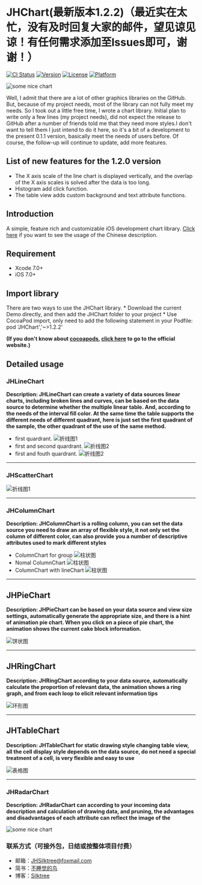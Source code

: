 # JHChart(最新版本1.2.2)（最近实在太忙，没有及时回复大家的邮件，望见谅见谅！有任何需求添加至Issues即可，谢谢！）

[![CI Status](http://img.shields.io/travis/简豪/JHChart.svg?style=flat)](https://travis-ci.org/简豪/JHChart)
[![Version](https://img.shields.io/cocoapods/v/JHChart.svg?style=flat)](http://cocoapods.org/pods/JHChart)
[![License](https://img.shields.io/cocoapods/l/JHChart.svg?style=flat)](http://cocoapods.org/pods/JHChart)
[![Platform](https://img.shields.io/cocoapods/p/JHChart.svg?style=flat)](http://cocoapods.org/pods/JHChart)

![some nice chart](https://raw.githubusercontent.com/China131/JHChart/master/JHChartDemo/GIFResource/JHChart.png)

Well, I admit that there are a lot of other graphics libraries on the GitHub. But, because of my project needs, most of the library can not fully meet my needs. So I took out a little free time, I wrote a chart library. Initial plan to write only a few lines (my project needs), did not expect the release to GitHub after a number of friends told me that they need more styles.I don't want to tell them I just intend to do it here, so it's a bit of a development to the present 0.1.1 version, basically meet the needs of users before. Of course, the follow-up will continue to update, add more features.


## List of new features for the 1.2.0 version
* The X axis scale of the line chart is displayed vertically, and the overlap of the X axis scales is solved after the data is too long.
* Histogram add click function.
* The table view adds custom background and text attribute functions.

## Introduction  

A simple, feature rich and customizable iOS development chart library.
[Click here](http://www.jianshu.com/p/299066102982) if you want to see the usage of the Chinese description.


## Requirement
* Xcode 7.0+
* iOS 7.0+

## Import library

There are two ways to use the JHChart library.
* 
Download the current Demo directly, and then add the JHChart folder to your project
* 
Use CocoaPod import, only need to add the following statement in your Podfile:
pod 'JHChart','~>1.2.2'

**(If you don't know about [cocoapods](https://guides.cocoapods.org/), [click here](https://guides.cocoapods.org/) to go to the official website.)**
## Detailed usage

### JHLineChart
**Description: JHLineChart can create a variety of data sources linear charts, including broken lines and curves, can be based on the data source to determine whether the multiple linear table. And, according to the needs of the interval fill color. At the same time the table supports the different needs of different quadrant, here is just set the first quadrant of the sample, the other quadrant of the use of the same method.**


- first quardrant.
![折线图1](https://raw.githubusercontent.com/China131/JHChart/master/JHChartDemo/GIFResource/折线图demo-1.png)    
- first and second quardrant.
![折线图2](https://raw.githubusercontent.com/China131/JHChart/master/JHChartDemo/GIFResource/折线图demo2.png)
- first and fouth quardrant.
![折线图2](https://raw.githubusercontent.com/China131/JHChart/master/JHChartDemo/GIFResource/折线图demo3.png)  

*** 
### JHScatterChart
![折线图1](https://raw.githubusercontent.com/China131/JHChart/master/JHChartDemo/GIFResource/散点图demo1.png) 



***
### JHColumnChart
**Description: JHColumnChart is a rolling column, you can set the data source you need to draw an array of flexible style, it not only set the column of different color, can also provide you a number of descriptive attributes used to mark different styles**



- ColumnChart for group
![柱状图](https://raw.githubusercontent.com/China131/JHChart/master/JHChartDemo/GIFResource/柱状图demo1.png)
- Nomal ColumnChart
![柱状图](https://raw.githubusercontent.com/China131/JHChart/master/JHChartDemo/GIFResource/柱状图demo2.png)
- ColumnChart with lineChart
![柱状图](https://raw.githubusercontent.com/China131/JHChart/master/JHChartDemo/GIFResource/柱状图demo3.png)
***

## JHPieChart
**Description: JHPieChart can be based on your data source and view size settings, automatically generate the appropriate size, and there is a hint of animation pie chart. When you click on a piece of pie chart, the animation shows the current cake block information.** 

![饼状图](https://raw.githubusercontent.com/China131/JHChart/master/JHChartDemo/GIFResource/饼状图demo1.png)
***
## JHRingChart
**Description: JHRingChart according to your data source, automatically calculate the proportion of relevant data, the animation shows a ring graph, and from each loop to elicit relevant information tips**


![环形图](https://raw.githubusercontent.com/China131/JHChart/master/JHChartDemo/GIFResource/环状图demo1.png)
***

## JHTableChart
**Description: JHTableChart for static drawing style changing table view, all the cell display style depends on the data source, do not need a special treatment of a cell, is very flexible and easy to use**



![表格图](https://raw.githubusercontent.com/China131/JHChart/master/JHChartDemo/GIFResource/表格图demo-1.png)
***
### JHRadarChart
**Description: JHRadarChart can according to your incoming data description and calculation of drawing data, and pruning, the advantages and disadvantages of each attribute can reflect the image of the**


![some nice chart](https://raw.githubusercontent.com/China131/JHChart/master/JHChartDemo/GIFResource/雷达图demo1.png) 

### 联系方式（可接外包，日结或按整体项目付费）
* 邮箱：JHSilktree@foxmail.com
* 简书：[不睡觉的鸟](http://www.jianshu.com/users/f9333c379b76/latest_articles)
* 博客：[Silktree](http://www.cnblogs.com/ToBeTheOne/)

